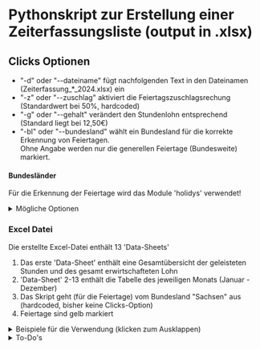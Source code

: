 # Pythonskript zur Erstellung einer Zeiterfassungsliste (output in .xlsx)

## Clicks Optionen

- "-d" oder "--dateiname" fügt nachfolgenden Text in den Dateinamen (Zeiterfassung_*_2024.xlsx) ein
- "-z" oder "--zuschlag" aktiviert die Feiertagszuschlagsrechung (Standardwert bei 50%, hardcoded)
- "-g" oder "--gehalt" verändert den Stundenlohn entsprechend (Standard liegt bei 12,50€)
- "-bl" oder "--bundesland" wählt ein Bundesland für die korrekte Erkennung von Feiertagen. </br>   Ohne Angabe werden nur die generellen Feiertage (Bundesweite) markiert.

#### Bundesländer

Für die Erkennung der Feiertage wird das Module 'holidys' verwendet!

<details>
   <summary> Mögliche Optionen</summary>
</br>
   
   1. BB (Brandenburg)
   2. BE (Berlin)
   3. BW (Baden-Württemberg)
   4. BY (Bayern)
   5. HB (Bremen)
   6. HE (Hessen)
   7. HH (Hamburg)
   8. MV (Mecklenburg-Vorpommern)
   9. NI (Niedersachsen)
   10. NW (Nordrhein-Westfalen)
   11. RP (Rheinland-Pfalz)
   12. SH (Schleswig-Holstein)
   13. SL (Saarland)
   14. SN (Sachsen)
   15. ST (Sachsen-Anhalt)
   16. TH (Thüringen)

</details>

### Excel Datei

Die erstellte Excel-Datei enthält 13 'Data-Sheets'

   1. Das erste 'Data-Sheet' enthält eine Gesamtübersicht der geleisteten Stunden und des gesamt erwirtschafteten Lohn
   2. 'Data-Sheet' 2-13 enthält die Tabelle des jeweiligen Monats (Januar - Dezember)
   3. Das Skript geht (für die Feiertage) vom Bundesland "Sachsen" aus (hardcoded, bisher keine Clicks-Option)
   4. Feiertage sind gelb markiert

<details>
<summary> Beispiele für die Verwendung (klicken zum Ausklappen)</summary>

### Standardverwendung
```bash
py main.py
```
Erstellt eine Excel-Datei mit Standardstundenlohn (12,50€) ohne Feiertagszuschlag

### Mit angepasstem Stundenlohn
```bash
py main.py --gehalt 14.50
```

```bash
py main.py -g 14.50
```
Verwendet 14,50€ als Stundenlohn

### Mit Feiertagszuschlag
```bash
py main.py --zuschlag
```

```bash
py main.py -z
```

### Definition Bundesland (Bsp.: Sachsen)
```bash
py main.py --bundesland SN
```

```bash
py main.py -bl SN
```
Aktiviert die Feiertagszuschlagsberechnung (50%)

### Mit eigenem Dateinamen
```bash
py main.py --dateiname MeineZeiterfassung
```

```bash
py main.py -d MeineZeiterfassung
```
Erstellt "Zeitplan_MeineZeiterfassung_2024.xlsx"

### Alle Optionen kombiniert
```bash
py main.py -d MeineZeiterfassung -g 14.50 -z
```
Verwendet alle verfügbaren Optionen
</details>

<details>
   <summary> To-Do's</summary>
</br>
   
   1. DONE! Clicks-Option zur Auswahl des Bundeslandes (für korrekte Eintragung Feiertage)
   2. DONE! Grundgehalt als feste Konstante auf 'Data-Sheet' 1 (zur einfachen Anpassung)
   3. Clicks-Option zur genauen Definition des Feiertagzuschlages & Wochenend- & Nachtzuschläge (entsprechende Clicks-Option)
   4. GUI für nutzerfreundlichere Bedienung (Custom TKinter)
      
   
</details>



